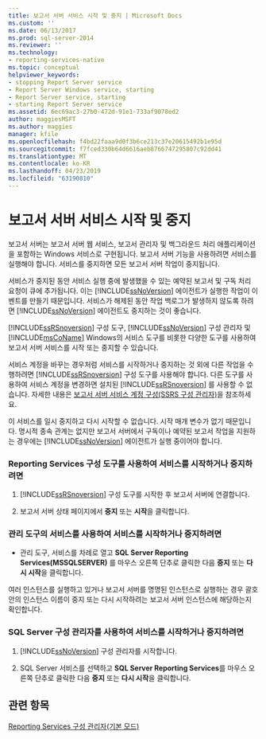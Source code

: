 ```yaml
---
title: 보고서 서버 서비스 시작 및 중지 | Microsoft Docs
ms.custom: ''
ms.date: 06/13/2017
ms.prod: sql-server-2014
ms.reviewer: ''
ms.technology:
- reporting-services-native
ms.topic: conceptual
helpviewer_keywords:
- stopping Report Server service
- Report Server Windows service, starting
- Report Server service, starting
- starting Report Server service
ms.assetid: 6ec69ac3-27b0-472d-91e1-733af9078ed2
author: maggiesMSFT
ms.author: maggies
manager: kfile
ms.openlocfilehash: f4bd22faaa9d0f3b6ce213c37e20615492b1e95d
ms.sourcegitcommit: f7fced330b64d6616aeb8766747295807c92dd41
ms.translationtype: MT
ms.contentlocale: ko-KR
ms.lasthandoff: 04/23/2019
ms.locfileid: "63190810"
---
```

# <a name="start-and-stop-the-report-server-service"></a>보고서 서버 서비스 시작 및 중지
  보고서 서버는 보고서 서버 웹 서비스, 보고서 관리자 및 백그라운드 처리 애플리케이션을 포함하는 Windows 서비스로 구현됩니다. 보고서 서버 기능을 사용하려면 서비스를 실행해야 합니다. 서비스를 중지하면 모든 보고서 서버 작업이 중지됩니다.  
  
 서비스가 중지된 동안 서비스 실행 중에 발생했을 수 있는 예약된 보고서 및 구독 처리 요청이 큐에 추가됩니다. 이는 [!INCLUDE[ssNoVersion](../../includes/ssnoversion-md.md)] 에이전트가 실행한 작업이 이벤트를 만들기 때문입니다. 서비스가 해제된 동안 작업 백로그가 발생하지 않도록 하려면 [!INCLUDE[ssNoVersion](../../includes/ssnoversion-md.md)] 에이전트도 중지하는 것이 좋습니다.  
  
 [!INCLUDE[ssRSnoversion](../../includes/ssrsnoversion-md.md)] 구성 도구, [!INCLUDE[ssNoVersion](../../includes/ssnoversion-md.md)] 구성 관리자 및 [!INCLUDE[msCoName](../../includes/msconame-md.md)] Windows의 서비스 도구를 비롯한 다양한 도구를 사용하여 보고서 서버 서비스를 시작 또는 중지할 수 있습니다.  
  
 서비스 계정을 바꾸는 경우처럼 서비스를 시작하거나 중지하는 것 외에 다른 작업을 수행하려면 [!INCLUDE[ssRSnoversion](../../includes/ssrsnoversion-md.md)] 구성 도구를 사용해야 합니다. 다른 도구를 사용하여 서비스 계정을 변경하면 설치된 [!INCLUDE[ssRSnoversion](../../includes/ssrsnoversion-md.md)] 를 사용할 수 없습니다. 자세한 내용은 [보고서 서버 서비스 계정 구성&#40;SSRS 구성 관리자&#41;](../install-windows/configure-the-report-server-service-account-ssrs-configuration-manager.md)을 참조하세요.  
  
 이 서비스를 일시 중지하고 다시 시작할 수 없습니다. 시작 매개 변수가 없기 때문입니다. 명시적 종속 관계는 없지만 보고서 서버에서 구독이나 예약된 보고서 작업을 지원하는 경우에는 [!INCLUDE[ssNoVersion](../../includes/ssnoversion-md.md)] 에이전트가 실행 중이어야 합니다.  
  
### <a name="to-start-or-stop-the-service-using-the-reporting-services-configuration-tool"></a>Reporting Services 구성 도구를 사용하여 서비스를 시작하거나 중지하려면  
  
1.  [!INCLUDE[ssRSnoversion](../../includes/ssrsnoversion-md.md)] 구성 도구를 시작한 후 보고서 서버에 연결합니다.  
  
2.  보고서 서버 상태 페이지에서 **중지** 또는 **시작**을 클릭합니다.  
  
### <a name="to-start-or-stop-the-service-using-services-in-administrative-tools"></a>관리 도구의 서비스를 사용하여 서비스를 시작하거나 중지하려면  
  
-   관리 도구, 서비스를 차례로 열고 **SQL Server Reporting Services(MSSQLSERVER)** 를 마우스 오른쪽 단추로 클릭한 다음 **중지** 또는 **다시 시작**을 클릭합니다.  
  
 여러 인스턴스를 실행하고 있거나 보고서 서버를 명명된 인스턴스로 실행하는 경우 괄호 안의 인스턴스 이름이 중지 또는 다시 시작하려는 보고서 서버 인스턴스에 해당하는지 확인합니다.  
  
### <a name="to-start-or-stop-the-service-using-sql-server-configuration-manager"></a>SQL Server 구성 관리자를 사용하여 서비스를 시작하거나 중지하려면  
  
1.  [!INCLUDE[ssNoVersion](../../includes/ssnoversion-md.md)] 구성 관리자를 시작합니다.  
  
2.  SQL Server 서비스를 선택하고 **SQL Server Reporting Services**를 마우스 오른쪽 단추로 클릭한 다음 **중지** 또는 **다시 시작**을 클릭합니다.  
  
## <a name="see-also"></a>관련 항목  
 [Reporting Services 구성 관리자&#40;기본 모드&#41;](../../sql-server/install/reporting-services-configuration-manager-native-mode.md)  
  
  
